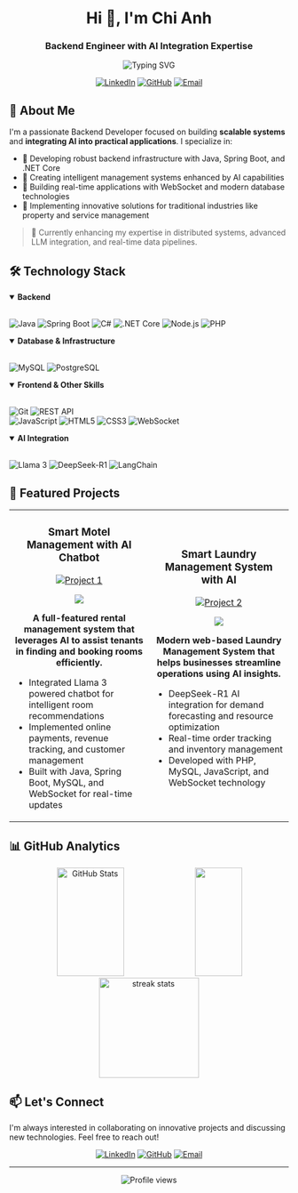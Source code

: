 <h1 align="center">Hi 👋, I'm Chi Anh</h1>
<h3 align="center">Backend Engineer with AI Integration Expertise</h3>

<p align="center">
  <img src="https://readme-typing-svg.herokuapp.com?font=Fira+Code&pause=1000&color=6A5ACD&center=true&vCenter=true&width=435&lines=Java+%26+Spring+Boot+Developer;.NET+Core+Engineer;AI+Integration+Specialist;Scalable+Systems+Architect" alt="Typing SVG" />
</p>

<div align="center">
  
[![LinkedIn](https://img.shields.io/badge/LinkedIn-0077B5?style=for-the-badge&logo=linkedin&logoColor=white)](https://www.linkedin.com/in/hoangnguyenchianh)
[![GitHub](https://img.shields.io/badge/GitHub-100000?style=for-the-badge&logo=github&logoColor=white)](https://github.com/chianhluvC)
[![Email](https://img.shields.io/badge/Email-D14836?style=for-the-badge&logo=gmail&logoColor=white)](mailto:hoangnguyenchianh@gmail.com)

</div>

## 💫 About Me

I'm a passionate Backend Developer focused on building **scalable systems** and **integrating AI into practical applications**. I specialize in:

- 🔹 Developing robust backend infrastructure with Java, Spring Boot, and .NET Core
- 🔹 Creating intelligent management systems enhanced by AI capabilities
- 🔹 Building real-time applications with WebSocket and modern database technologies
- 🔹 Implementing innovative solutions for traditional industries like property and service management

> 🌱 Currently enhancing my expertise in distributed systems, advanced LLM integration, and real-time data pipelines.

## 🛠️ Technology Stack

<details open>
<summary><b>Backend</b></summary>
<br>
  
![Java](https://img.shields.io/badge/Java-ED8B00?style=for-the-badge&logo=openjdk&logoColor=white)
![Spring Boot](https://img.shields.io/badge/Spring_Boot-6DB33F?style=for-the-badge&logo=spring-boot&logoColor=white)
![C#](https://img.shields.io/badge/C%23-239120?style=for-the-badge&logo=c-sharp&logoColor=white)
![.NET Core](https://img.shields.io/badge/.NET-512BD4?style=for-the-badge&logo=dotnet&logoColor=white)
![Node.js](https://img.shields.io/badge/Node.js-339933?style=for-the-badge&logo=nodedotjs&logoColor=white)
![PHP](https://img.shields.io/badge/PHP-777BB4?style=for-the-badge&logo=php&logoColor=white)

</details>

<details open>
<summary><b>Database & Infrastructure</b></summary>
<br>
  
![MySQL](https://img.shields.io/badge/MySQL-005C84?style=for-the-badge&logo=mysql&logoColor=white)
![PostgreSQL](https://img.shields.io/badge/PostgreSQL-316192?style=for-the-badge&logo=postgresql&logoColor=white)

</details>

<details open>
<summary><b>Frontend & Other Skills</b></summary>
<br>

![Git](https://img.shields.io/badge/Git-F05032?style=for-the-badge&logo=git&logoColor=white)
![REST API](https://img.shields.io/badge/REST_API-009688?style=for-the-badge&logo=fastapi&logoColor=white)  
![JavaScript](https://img.shields.io/badge/JavaScript-F7DF1E?style=for-the-badge&logo=javascript&logoColor=black)
![HTML5](https://img.shields.io/badge/HTML5-E34F26?style=for-the-badge&logo=html5&logoColor=white)
![CSS3](https://img.shields.io/badge/CSS3-1572B6?style=for-the-badge&logo=css3&logoColor=white)
![WebSocket](https://img.shields.io/badge/WebSocket-010101?style=for-the-badge&logo=socket.io&logoColor=white)

</details>

<details open>
<summary><b>AI Integration</b></summary>
<br>
  
![Llama 3](https://img.shields.io/badge/Llama_3-0467DF?style=for-the-badge&logo=meta&logoColor=white)
![DeepSeek-R1](https://img.shields.io/badge/DeepSeek_R1-7B68EE?style=for-the-badge&logo=deepseek&logoColor=white)
![LangChain](https://img.shields.io/badge/LangChain-3178C6?style=for-the-badge&logo=chainlink&logoColor=white)

</details>

## 🚀 Featured Projects

<div align="center">
<table>
  <tr>
    <td width="50%">
      <h3 align="center">Smart Motel Management with AI Chatbot</h3>
      <div align="center">
        <a href="https://github.com/chianhluvC/Smart-Motel-Management-with-AI-Powered-Chatbot" target="_blank">
          <img src="https://readme-typing-svg.herokuapp.com?font=Fira+Code&size=15&duration=2000&pause=1000&color=6A5ACD&center=true&vCenter=true&width=435&lines=Java+%7C+Spring+Boot+%7C+MySQL;WebSocket+%7C+Llama3;Room+booking+%7C+Payment+integration" alt="Project 1" />
        </a>
        <p>
          <a href="https://github.com/chianhluvC/Smart-Motel-Management-with-AI-Powered-Chatbot" target="_blank">
            <img src="https://img.shields.io/badge/Code-00A98F?style=for-the-badge&logo=github&logoColor=white" />
          </a>
        </p>
        <p><strong>A full-featured rental management system that leverages AI to assist tenants in finding and booking rooms efficiently.</strong></p>
        <ul align="left">
          <li>Integrated Llama 3 powered chatbot for intelligent room recommendations</li>
          <li>Implemented online payments, revenue tracking, and customer management</li>
          <li>Built with Java, Spring Boot, MySQL, and WebSocket for real-time updates</li>
        </ul>
      </div>
    </td>
    <td width="50%">
      <h3 align="center">Smart Laundry Management System with AI</h3>
      <div align="center">
        <a href="https://github.com/chianhluvC/Smart-Laundry-Management-System-with-AI" target="_blank">
          <img src="https://readme-typing-svg.herokuapp.com?font=Fira+Code&size=15&duration=2000&pause=1000&color=6A5ACD&center=true&vCenter=true&width=435&lines=PHP+%7C+MySQL+%7C+JavaScript;DeepSeek-R1+%7C+WebSocket;Order+tracking+%7C+Inventory+management" alt="Project 2" />
        </a>
        <p>
          <a href="https://github.com/chianhluvC/Smart-Laundry-Management-System-with-AI" target="_blank">
            <img src="https://img.shields.io/badge/Code-00A98F?style=for-the-badge&logo=github&logoColor=white" />
          </a>
        </p>
        <p><strong>Modern web-based Laundry Management System that helps businesses streamline operations using AI insights.</strong></p>
        <ul align="left">
          <li>DeepSeek-R1 AI integration for demand forecasting and resource optimization</li>
          <li>Real-time order tracking and inventory management</li>
          <li>Developed with PHP, MySQL, JavaScript, and WebSocket technology</li>
        </ul>
      </div>
    </td>
  </tr>
</table>
</div>

## 📊 GitHub Analytics

<div align="center">
  <img width="49%" height="195px" src="https://github-readme-stats.vercel.app/api?username=chianhluvC&show_icons=true&count_private=true&hide_border=true&title_color=6A5ACD&icon_color=6A5ACD&text_color=c9d1d9&bg_color=0d1117" alt="GitHub Stats" /> 
  <img width="41%" height="195px" src="https://github-readme-stats.vercel.app/api/top-langs/?username=chianhluvC&layout=compact&hide_border=true&title_color=6A5ACD&text_color=c9d1d9&bg_color=0d1117" />
</div>

<div align="center">
  <img height="180em" src="https://github-readme-streak-stats.herokuapp.com/?user=chianhluvC&theme=tokyonight&hide_border=true&background=0D1117&stroke=6A5ACD&ring=6A5ACD&fire=6A5ACD&currStreakLabel=6A5ACD" alt="streak stats"/>
</div>

## 📫 Let's Connect

I'm always interested in collaborating on innovative projects and discussing new technologies. Feel free to reach out!

<div align="center">
  
[![LinkedIn](https://img.shields.io/badge/LinkedIn-0077B5?style=for-the-badge&logo=linkedin&logoColor=white)](https://www.linkedin.com/in/hoangnguyenchianh)
[![GitHub](https://img.shields.io/badge/GitHub-100000?style=for-the-badge&logo=github&logoColor=white)](https://github.com/chianhluvC)
[![Email](https://img.shields.io/badge/Email-D14836?style=for-the-badge&logo=gmail&logoColor=white)](mailto:hoangnguyenchianh@gmail.com)

</div>

---

<div align="center">
<img src="https://komarev.com/ghpvc/?username=chianhluvC&style=flat-square&color=6A5ACD" alt="Profile views"/>
</div>
